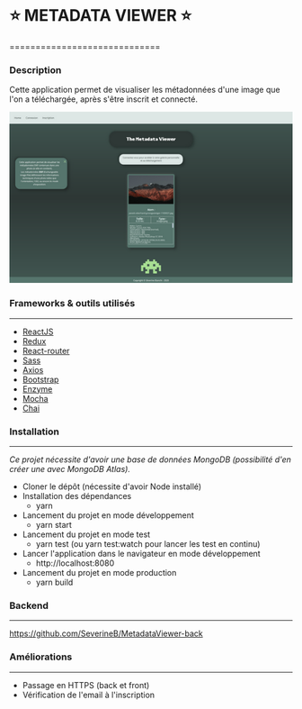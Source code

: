 :star: METADATA VIEWER :star:
=======
=============================

### Description

Cette application permet de visualiser les métadonnées d'une image que l'on a téléchargée, après s'être inscrit et connecté.

![](https://github.com/SeverineB/MetadataViewer-front/blob/main/metadata-capture-thumb.png)

### Frameworks & outils utilisés
----------------------------------

* [ReactJS](https://fr.reactjs.org/)
* [Redux](https://redux.js.org/)
* [React-router](https://reactrouter.com/)
* [Sass](https://sass-lang.com/)
* [Axios](https://github.com/axios/axios)
* [Bootstrap](https://react-bootstrap.github.io/)
* [Enzyme](https://www.npmjs.com/package/enzyme)
* [Mocha](https://mochajs.org/)
* [Chai](https://www.chaijs.com/)

### Installation
----------------

*Ce projet nécessite d'avoir une base de données MongoDB (possibilité d'en créer une avec MongoDB Atlas).*

* Cloner le dépôt (nécessite d'avoir Node installé)
* Installation des dépendances
  - yarn
* Lancement du projet en mode développement
  - yarn start
* Lancement du projet en mode test
  - yarn test (ou yarn test:watch pour lancer les test en continu)
* Lancer l'application dans le navigateur en mode développement
  - http://localhost:8080
* Lancement du projet en mode production
  - yarn build

### Backend
-----------

https://github.com/SeverineB/MetadataViewer-back

### Améliorations
-----------------

* Passage en HTTPS (back et front)
* Vérification de l'email à l'inscription

